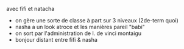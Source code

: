 avec fifi et natacha
+ on gère une sorte de classe à part sur 3 niveaux (2de-term quoi)
+ nasha a un look atroce et les manières pareil  "babi"
+ on sort par l'administration de l. de vinci montaigu
+ bonjour distant entre fifi & nasha
